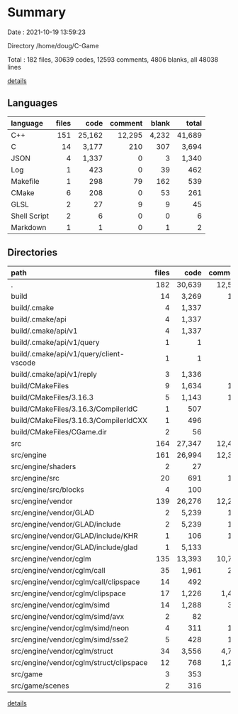 # Summary

Date : 2021-10-19 13:59:23

Directory /home/doug/C-Game

Total : 182 files,  30639 codes, 12593 comments, 4806 blanks, all 48038 lines

[details](details.md)

## Languages
| language | files | code | comment | blank | total |
| :--- | ---: | ---: | ---: | ---: | ---: |
| C++ | 151 | 25,162 | 12,295 | 4,232 | 41,689 |
| C | 14 | 3,177 | 210 | 307 | 3,694 |
| JSON | 4 | 1,337 | 0 | 3 | 1,340 |
| Log | 1 | 423 | 0 | 39 | 462 |
| Makefile | 1 | 298 | 79 | 162 | 539 |
| CMake | 6 | 208 | 0 | 53 | 261 |
| GLSL | 2 | 27 | 9 | 9 | 45 |
| Shell Script | 2 | 6 | 0 | 0 | 6 |
| Markdown | 1 | 1 | 0 | 1 | 2 |

## Directories
| path | files | code | comment | blank | total |
| :--- | ---: | ---: | ---: | ---: | ---: |
| . | 182 | 30,639 | 12,593 | 4,806 | 48,038 |
| build | 14 | 3,269 | 181 | 485 | 3,935 |
| build/.cmake | 4 | 1,337 | 0 | 3 | 1,340 |
| build/.cmake/api | 4 | 1,337 | 0 | 3 | 1,340 |
| build/.cmake/api/v1 | 4 | 1,337 | 0 | 3 | 1,340 |
| build/.cmake/api/v1/query | 1 | 1 | 0 | 0 | 1 |
| build/.cmake/api/v1/query/client-vscode | 1 | 1 | 0 | 0 | 1 |
| build/.cmake/api/v1/reply | 3 | 1,336 | 0 | 3 | 1,339 |
| build/CMakeFiles | 9 | 1,634 | 102 | 320 | 2,056 |
| build/CMakeFiles/3.16.3 | 5 | 1,143 | 102 | 270 | 1,515 |
| build/CMakeFiles/3.16.3/CompilerIdC | 1 | 507 | 50 | 115 | 672 |
| build/CMakeFiles/3.16.3/CompilerIdCXX | 1 | 496 | 52 | 113 | 661 |
| build/CMakeFiles/CGame.dir | 2 | 56 | 0 | 6 | 62 |
| src | 164 | 27,347 | 12,411 | 4,314 | 44,072 |
| src/engine | 161 | 26,994 | 12,380 | 4,257 | 43,631 |
| src/engine/shaders | 2 | 27 | 9 | 9 | 45 |
| src/engine/src | 20 | 691 | 110 | 120 | 921 |
| src/engine/src/blocks | 4 | 100 | 1 | 16 | 117 |
| src/engine/vendor | 139 | 26,276 | 12,261 | 4,128 | 42,665 |
| src/engine/vendor/GLAD | 2 | 5,239 | 176 | 46 | 5,461 |
| src/engine/vendor/GLAD/include | 2 | 5,239 | 176 | 46 | 5,461 |
| src/engine/vendor/GLAD/include/KHR | 1 | 106 | 156 | 29 | 291 |
| src/engine/vendor/GLAD/include/glad | 1 | 5,133 | 20 | 17 | 5,170 |
| src/engine/vendor/cglm | 135 | 13,393 | 10,792 | 3,178 | 27,363 |
| src/engine/vendor/cglm/call | 35 | 1,961 | 217 | 643 | 2,821 |
| src/engine/vendor/cglm/call/clipspace | 14 | 492 | 84 | 148 | 724 |
| src/engine/vendor/cglm/clipspace | 17 | 1,226 | 1,470 | 327 | 3,023 |
| src/engine/vendor/cglm/simd | 14 | 1,288 | 346 | 358 | 1,992 |
| src/engine/vendor/cglm/simd/avx | 2 | 82 | 32 | 30 | 144 |
| src/engine/vendor/cglm/simd/neon | 4 | 311 | 123 | 109 | 543 |
| src/engine/vendor/cglm/simd/sse2 | 5 | 428 | 163 | 141 | 732 |
| src/engine/vendor/cglm/struct | 34 | 3,556 | 4,722 | 705 | 8,983 |
| src/engine/vendor/cglm/struct/clipspace | 12 | 768 | 1,268 | 180 | 2,216 |
| src/game | 3 | 353 | 31 | 57 | 441 |
| src/game/scenes | 2 | 316 | 31 | 48 | 395 |

[details](details.md)